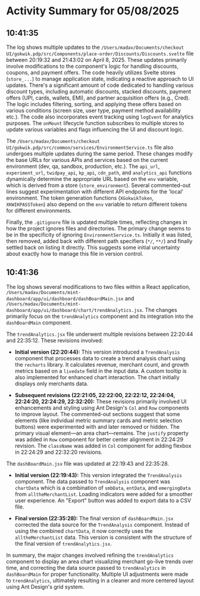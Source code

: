 # Activity Summary for 05/08/2025

## 10:41:35
The log shows multiple updates to the `/Users/madav/Documents/checkout UI/gokwik.pdp/src/Components/place-order/Discounts/Discounts.svelte` file between 20:19:32 and 21:43:02 on April 8, 2025.  These updates primarily involve modifications to the component's logic for handling discounts, coupons, and payment offers.  The code heavily utilizes Svelte stores (`store_...`) to manage application state, indicating a reactive approach to UI updates.  There's a significant amount of code dedicated to handling various discount types, including automatic discounts, stacked discounts, payment offers (UPI, cards, wallets, EMI), and partner acquisition offers (e.g., Cred). The logic includes filtering, sorting, and applying these offers based on various conditions (screen size, user type, payment method availability etc.).  The code also incorporates event tracking using `logEvent` for analytics purposes.  The `onMount` lifecycle function subscribes to multiple stores to update various variables and flags influencing the UI and discount logic.


The `/Users/madav/Documents/checkout UI/gokwik.pdp/src/common/services/EnvironmentService.ts` file also undergoes multiple updates during the same period. These changes modify the base URLs for various APIs and services based on the current environment (dev, qa, sandbox, production, etc.).  The `api_url`, `experiment_url`, `twidpay_api`, `kp_api`, `cdn_path`, and `analytics_api` functions dynamically determine the appropriate URL based on the `env` variable, which is derived from a store (`store_environment`).  Several commented-out lines suggest experimentation with different API endpoints for the 'local' environment.   The token generation functions (`XGokwikToken`, `XKWIKPASSToken`) also depend on the `env` variable to return different tokens for different environments.

Finally, the `.gitignore` file is updated multiple times, reflecting changes in how the project ignores files and directories. The primary change seems to be in the specificity of ignoring `EnvironmentService.ts`.  Initially it was listed, then removed, added back with different path specifiers (`*/`, `**/`) and finally settled back on listing it directly. This suggests some initial uncertainty about exactly how to manage this file in version control.


## 10:41:36
The log shows several modifications to two files within a React application, `/Users/madav/Documents/mint-dashboard/app/ui/dashboard/dashBoardMain.jsx` and `/Users/madav/Documents/mint-dashboard/app/ui/dashboard/chart/trendAnalytics.jsx`.  The changes primarily focus on the `trendAnalytics` component and its integration into the `dashBoardMain` component.

The `trendAnalytics.jsx` file underwent multiple revisions between 22:20:44 and 22:35:12. These revisions involved:

* **Initial version (22:20:44):**  This version introduced a `TrendAnalysis` component that processes data to create a trend analysis chart using the `recharts` library. It calculates revenue, merchant count, and growth metrics based on a `livedate` field in the input data.  A custom tooltip is also implemented for enhanced chart interaction. The chart initially displays only merchants data.

* **Subsequent revisions (22:21:05, 22:22:00, 22:22:12, 22:24:04, 22:24:20, 22:24:29, 22:32:20):**  These revisions primarily involved UI enhancements and styling using Ant Design's `Col` and `Row` components to improve layout. The commented-out sections suggest that some elements (like individual metric summary cards and metric selection buttons) were experimented with and later removed or hidden. The primary visual element—an area chart—remains. The `justify` property was added in `Row` component for better center alignment in  22:24:29 revision. The `className` was added in `Col` component for adding flexbox in 22:24:29 and 22:32:20 revisions.


The `dashBoardMain.jsx` file was updated at 22:19:43 and 22:35:28.

* **Initial version (22:19:43):** This version integrated the `TrendAnalysis` component. The data passed to `TrendAnalysis` component was `chartData` which is a combination of `smbData`, `entData`, and `emergingData` from `alltheMerchantList`.  Loading indicators were added for a smoother user experience. An "Export" button was added to export data to a CSV file.

* **Final version (22:35:28):** The final version of `dashBoardMain.jsx` corrected the data source for the `TrendAnalysis` component. Instead of using the combined `chartData`, it now correctly uses the `alltheMerchantList` data.  This version is consistent with the structure of the final version of `trendAnalytics.jsx`.

In summary, the major changes involved refining the `trendAnalytics` component to display an area chart visualizing merchant go-live trends over time, and correcting the data source passed to `trendAnalytics` in `dashBoardMain` for proper functionality.  Multiple UI adjustments were made to `trendAnalytics`, ultimately resulting in a cleaner and more centered layout using Ant Design's grid system.
